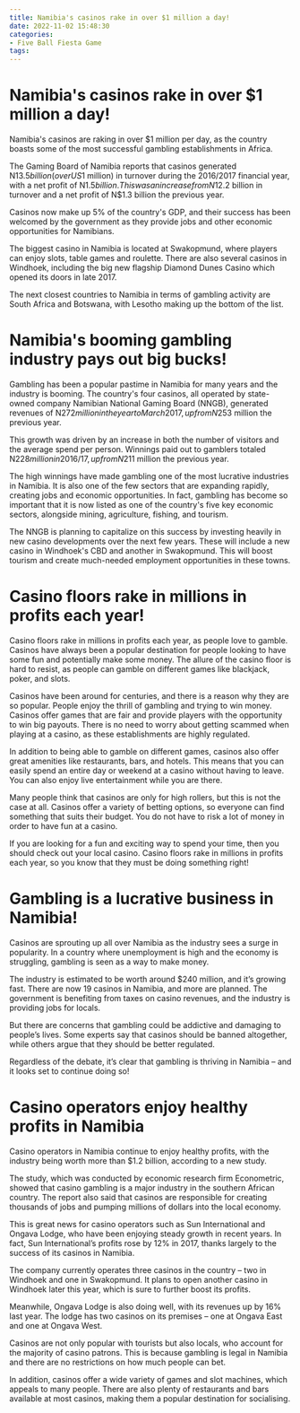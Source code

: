 ```yaml
---
title: Namibia's casinos rake in over $1 million a day!
date: 2022-11-02 15:48:30
categories:
- Five Ball Fiesta Game
tags:
---
```



#  Namibia's casinos rake in over $1 million a day!

Namibia's casinos are raking in over $1 million per day, as the country boasts some of the most successful gambling establishments in Africa.

The Gaming Board of Namibia reports that casinos generated N$13.5 billion (over US$1 million) in turnover during the 2016/2017 financial year, with a net profit of N$1.5 billion. This was an increase from N$12.2 billion in turnover and a net profit of N$1.3 billion the previous year.

Casinos now make up 5% of the country's GDP, and their success has been welcomed by the government as they provide jobs and other economic opportunities for Namibians.

The biggest casino in Namibia is located at Swakopmund, where players can enjoy slots, table games and roulette. There are also several casinos in Windhoek, including the big new flagship Diamond Dunes Casino which opened its doors in late 2017.

The next closest countries to Namibia in terms of gambling activity are South Africa and Botswana, with Lesotho making up the bottom of the list.

#  Namibia's booming gambling industry pays out big bucks!

Gambling has been a popular pastime in Namibia for many years and the industry is booming. The country's four casinos, all operated by state-owned company Namibian National Gaming Board (NNGB), generated revenues of N$272 million in the year to March 2017, up from N$253 million the previous year.

This growth was driven by an increase in both the number of visitors and the average spend per person. Winnings paid out to gamblers totaled N$228 million in 2016/17, up from N$211 million the previous year.

The high winnings have made gambling one of the most lucrative industries in Namibia. It is also one of the few sectors that are expanding rapidly, creating jobs and economic opportunities. In fact, gambling has become so important that it is now listed as one of the country's five key economic sectors, alongside mining, agriculture, fishing, and tourism.

The NNGB is planning to capitalize on this success by investing heavily in new casino developments over the next few years. These will include a new casino in Windhoek's CBD and another in Swakopmund. This will boost tourism and create much-needed employment opportunities in these towns.

#  Casino floors rake in millions in profits each year!

Casino floors rake in millions in profits each year, as people love to gamble. Casinos have always been a popular destination for people looking to have some fun and potentially make some money. The allure of the casino floor is hard to resist, as people can gamble on different games like blackjack, poker, and slots.

Casinos have been around for centuries, and there is a reason why they are so popular. People enjoy the thrill of gambling and trying to win money. Casinos offer games that are fair and provide players with the opportunity to win big payouts. There is no need to worry about getting scammed when playing at a casino, as these establishments are highly regulated.

In addition to being able to gamble on different games, casinos also offer great amenities like restaurants, bars, and hotels. This means that you can easily spend an entire day or weekend at a casino without having to leave. You can also enjoy live entertainment while you are there.

Many people think that casinos are only for high rollers, but this is not the case at all. Casinos offer a variety of betting options, so everyone can find something that suits their budget. You do not have to risk a lot of money in order to have fun at a casino.

If you are looking for a fun and exciting way to spend your time, then you should check out your local casino. Casino floors rake in millions in profits each year, so you know that they must be doing something right!

#  Gambling is a lucrative business in Namibia!

Casinos are sprouting up all over Namibia as the industry sees a surge in popularity. In a country where unemployment is high and the economy is struggling, gambling is seen as a way to make money.

The industry is estimated to be worth around $240 million, and it’s growing fast. There are now 19 casinos in Namibia, and more are planned. The government is benefiting from taxes on casino revenues, and the industry is providing jobs for locals.

But there are concerns that gambling could be addictive and damaging to people’s lives. Some experts say that casinos should be banned altogether, while others argue that they should be better regulated.

Regardless of the debate, it’s clear that gambling is thriving in Namibia – and it looks set to continue doing so!

#  Casino operators enjoy healthy profits in Namibia

Casino operators in Namibia continue to enjoy healthy profits, with the industry being worth more than $1.2 billion, according to a new study.

The study, which was conducted by economic research firm Econometric, showed that casino gambling is a major industry in the southern African country. The report also said that casinos are responsible for creating thousands of jobs and pumping millions of dollars into the local economy.

This is great news for casino operators such as Sun International and Ongava Lodge, who have been enjoying steady growth in recent years. In fact, Sun International’s profits rose by 12% in 2017, thanks largely to the success of its casinos in Namibia.

The company currently operates three casinos in the country – two in Windhoek and one in Swakopmund. It plans to open another casino in Windhoek later this year, which is sure to further boost its profits.

Meanwhile, Ongava Lodge is also doing well, with its revenues up by 16% last year. The lodge has two casinos on its premises – one at Ongava East and one at Ongava West.

Casinos are not only popular with tourists but also locals, who account for the majority of casino patrons. This is because gambling is legal in Namibia and there are no restrictions on how much people can bet.

In addition, casinos offer a wide variety of games and slot machines, which appeals to many people. There are also plenty of restaurants and bars available at most casinos, making them a popular destination for socialising.